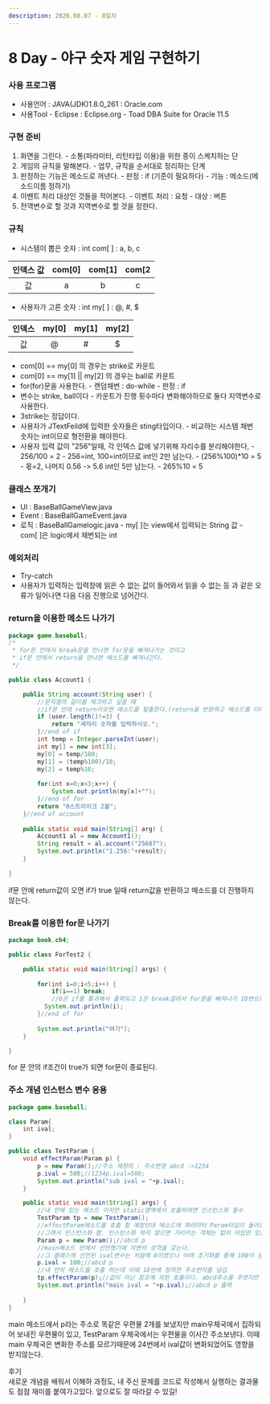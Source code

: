 ```yaml
---
description: 2020.08.07 - 8일차
---
```


# 8 Day - 야구 숫자 게임 구현하기

### 사용 프로그램

* 사용언어 : JAVA\(JDK\)1.8.0\_261 : Oracle.com
* 사용Tool  - Eclipse : Eclipse.org - Toad DBA Suite for Oracle 11.5

### 구현 준비

1. 화면을 그린다. - 소통\(파라미터, 리턴타입 이용\)을 위한 종이 스케치하는 단
2. 게임의 규칙을 말해본다. - 업무, 규칙을 순서대로 정리하는 단계
3. 판정하는 기능은 메소드로 꺼낸다. - 판정 : if \(기준이 필요하다\) - 기능 : 메소드\(메소드이름 정하기\) 
4. 이벤트 처리 대상인 것들을 적어본다. - 이벤트 처리 : 요청 - 대상 : 버튼
5. 전역변수로 할 것과 지역변수로 할 것을 정한다.

### 규칙

* 시스템이 뽑은 숫자 : int com\[ \]  : a, b, c

| 인덱스 값 | com\[0\] | com\[1\] | com\[2 |
| :---: | :---: | :---: | :---: |
| 값 | a | b | c |

* 사용자가 고른 숫자 : int my\[ \]  : @, \#, $ 

| 인덱스  | my\[0\] | my\[1\] | my\[2\] |
| :---: | :---: | :---: | :---: |
| 값 | @ | \# | $ |

* com\[0\] == my\[0\] 의 경우는 strike로 카운트
* com\[0\] == my\[1\] \|\| my\[2\] 의 경우는 ball로 카운트
* for\(for\)문을 사용한다. - 랜덤채번 : do-while - 판정 : if
* 변수는 strike, ball이다 - 카운트가 진행 횟수마다 변화해야하므로 둘다 지역변수로 사용한다.
* 3strike는 정답이다.
* 사용자가 JTextFeild에 입력한 숫자들은 sting타입이다. - 비교하는 시스템 채번 숫자는 int이므로 형전환을 해야한다.
* 사용자 입력 값이 "256"일때, 각 인덱스 값에 넣기위해 자리수를 분리해야한다, - 256/100 = 2 - 256=int, 100=int이므로 int인 2만 남는다. - \(256%100\)\*10 = 5 - 몫=2, 나머지 0.56 -&gt; 5.6 int인 5만 남는다. - 265%10 = 5

### 클래스 쪼개기

* UI       : BaseBallGameView.java
* Event : BaseBallGameEvent.java
* 로직  : BaseBallGamelogic.java - my\[ \]는 view에서 입력되는 String 값 - com\[ \]은 logic에서 채번되는 int  

### 예외처리

* Try-catch
* 사용자가 입력하는 입력창에 읽은 수 없는 값이 들어와서 읽을 수 없는 등 과 같은 오류가 일어나면 다음 다음 진행으로 넘어간다.

### return을 이용한 메소드 나가기

```java
package game.baseball;
/*
 * for문 안에서 break문을 만나면 for문을 빠져나가는 것이고
 * if문 안에서 return을 만나면 메소드를 빠져나간다.
 */

public class Account1 {

	public String account(String user) {
		//문자열의 길이를 체크하고 싶을 때
		//if문 안에 return이오면 메소드를 탈출한다.(return을 반환하고 메소드를 더이상 진행하지 않는다.)
		if (user.length()!=3) {
			return "세자리 숫자를 입력하시오.";
		}//end of if		
		int temp = Integer.parseInt(user);
		int my[] = new int[3];
		my[0] = temp/100;
		my[1] = (temp%100)/10;
		my[2] = temp%10;
		 
		for(int x=0;x<3;x++) {
			System.out.println(my[x]+"");
		}//end of for
		return "0스트라이크 2볼";
	}//end of account 
	
	public static void main(String[] arg) {
		Account1 al = new Account1();
		String result = al.account("25687");
		System.out.println("1.256:"+result);
	}
	
}

```

if문 안에 return값이 오면 if가 true 일때 return값을 반환하고 메소드를 더 진행하지 않는다.

### Break를 이용한 for문 나가기

```java
package book.ch4;

public class ForTest2 {

	public static void main(String[] args) {
		
		for(int i=0;i<5;i++) {
			if(i==1) break;
			//0은 if를 통과해서 출력되고 1은 break걸려서 for문을 빠져나가 10번으로 진행된다.
		  System.out.println(i);
		}//end of for
		
		System.out.println("여기");
	}

}

```

for 문 안의 if조건이 true가 되면 for문이 종료된다.

### 주소 개념 인스턴스 변수 응용

```java
package game.baseball;

class Param{
	int ival;
}

public class TestParam {
	void effectParam(Param p) {
		p = new Param();//주소 재정의 : 주소변경 abcd ->1234
		p.ival = 500;//1234p.ival=500;
		System.out.println("sub ival = "+p.ival);
	}

	public static void main(String[] args) {
		//내 안에 있는 메소드 이지만 static영역에서 호출하려면 인스턴스화 필수
		TestParam tp = new TestParam();
		//effectParam메소드를 호출 할 예정인데 메소드에 파라미터 Param타입이 들어있음.
		//그래서 인스턴스화 함. 인스턴스화 하지 않으면 가리키는 객체는 없이 타입만 있는 것이다.
		Param p = new Param();//abcd p
		//main메소드 안에서 선언했기에 지변의 성격을 갖는다.
		//그 클래스에 선언된 ival변수는 처음에 0이였으나 아래 초기화를 통해 100이 담겼다.
		p.ival = 100;//abcd p
		//내 안의 메소드를 호출 하는데 이때 18번에 정의한 주소번지를 넘김
		tp.effectParam(p);//값이 아닌 참조에 의한 호출이다. abcd주소를 주엇지만 1234로 이사를감
		System.out.println("main ival = "+p.ival);//abcd p 출력
 
	}
}
```

main 메소드에서 p라는 주소로 똑같은 우편물 2개를 보냈지만 main우체국에서 집하되어 보내진 우편물이 있고, TestParam 우체국에서는 우편물을 이사간 주소보낸다. 이때 main 우체국은 변화한 주소를 모르기때문에 24번에서 ival값이 변화되었어도 영향을 받지않는다. 

후기  
새로운 개념을 배워서 이해하 과정도, 내 주신 문제를 코드로 작성해서 실행하는 결과물도 점점 재미를 붙여가고있다. 앞으로도 잘 따라갈 수 있길!

